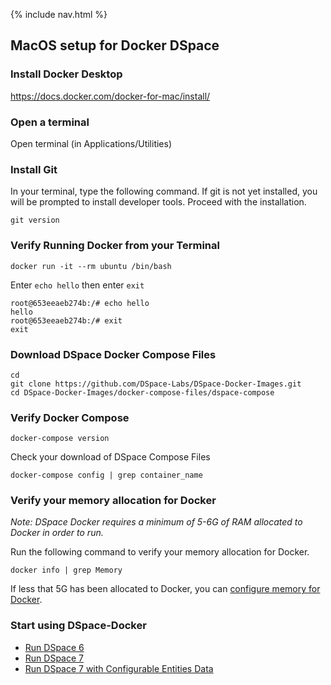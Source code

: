 {% include nav.html %}
## MacOS setup for Docker DSpace

### Install Docker Desktop

https://docs.docker.com/docker-for-mac/install/

### Open a terminal

Open terminal (in Applications/Utilities)

### Install Git
In your terminal, type the following command. If git is not yet installed, you will be prompted to install developer tools.  Proceed with the installation.

```shell
git version
```

### Verify Running Docker from your Terminal

```shell
docker run -it --rm ubuntu /bin/bash
```

Enter `echo hello` then enter `exit`

```
root@653eeaeb274b:/# echo hello
hello
root@653eeaeb274b:/# exit
exit
```

### Download DSpace Docker Compose Files

```shell
cd
git clone https://github.com/DSpace-Labs/DSpace-Docker-Images.git
cd DSpace-Docker-Images/docker-compose-files/dspace-compose
```

### Verify Docker Compose

```
docker-compose version
```

Check your download of DSpace Compose Files

```
docker-compose config | grep container_name
```

### Verify your memory allocation for Docker

_Note: DSpace Docker requires a minimum of 5-6G of RAM allocated to Docker in order to run._  

Run the following command to verify your memory allocation for Docker.

`docker info | grep Memory`

If less that 5G has been allocated to Docker, you can [configure memory for Docker](setup.Memory.md).

### Start using DSpace-Docker

- [Run DSpace 6](run.DSpace6.md)
- [Run DSpace 7](run.DSpace7.md)
- [Run DSpace 7 with Configurable Entities Data](run.DSpace7Entities.md)
